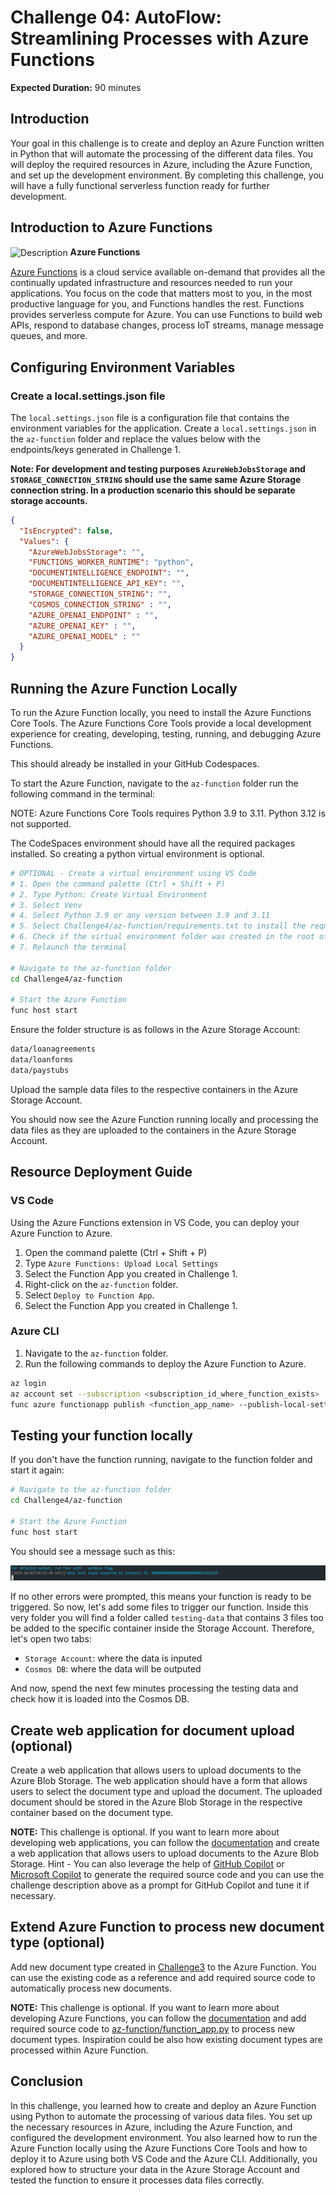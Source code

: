 # Challenge 04: AutoFlow: Streamlining Processes with Azure Functions

**Expected Duration:** 90 minutes

## Introduction
Your goal in this challenge is to create and deploy an Azure Function written in Python that will automate the processing of the different data files. 
You will deploy the required resources in Azure, including the Azure Function, and set up the development environment. By completing this challenge, you will have a fully functional serverless function ready for further development.

## Introduction to Azure Functions

<img src="https://media.licdn.com/dms/image/D5612AQHlaIMpsaaU9Q/article-cover_image-shrink_600_2000/0/1704683403049?e=2147483647&v=beta&t=vHiU0ktWw5l6v2UlURc_wyVqh_vIujasJHm1URDDE2o" alt="Description" width="35" style="vertical-align: middle;"/> <span style="font-size:14px; font-weight:bold;">Azure Functions

[Azure Functions](https://azure.microsoft.com/en-us/products/functions/?msockid=3b33a8ae1caf6af23334bc5b1dc86b9e) is a cloud service available on-demand that provides all the continually updated infrastructure and resources needed to run your applications. You focus on the code that matters most to you, in the most productive language for you, and Functions handles the rest. Functions provides serverless compute for Azure. You can use Functions to build web APIs, respond to database changes, process IoT streams, manage message queues, and more.

## Configuring Environment Variables

### Create a local.settings.json file

The `local.settings.json` file is a configuration file that contains the environment variables for the application. Create a `local.settings.json` in the `az-function` folder and replace the values below with the endpoints/keys generated in Challenge 1.

**Note: For development and testing purposes `AzureWebJobsStorage` and `STORAGE_CONNECTION_STRING` should use the same same Azure Storage connection string. In a production scenario this should be separate storage accounts.**

```json
{
  "IsEncrypted": false,
  "Values": {
    "AzureWebJobsStorage": "",
    "FUNCTIONS_WORKER_RUNTIME": "python",
    "DOCUMENTINTELLIGENCE_ENDPOINT": "",
    "DOCUMENTINTELLIGENCE_API_KEY": "",
    "STORAGE_CONNECTION_STRING": "",
    "COSMOS_CONNECTION_STRING" : "",
    "AZURE_OPENAI_ENDPOINT" : "",
    "AZURE_OPENAI_KEY" : "",
    "AZURE_OPENAI_MODEL" : ""
  }
}
```

## Running the Azure Function Locally

To run the Azure Function locally, you need to install the Azure Functions Core Tools. The Azure Functions Core Tools provide a local development experience for creating, developing, testing, running, and debugging Azure Functions.

This should already be installed in your GitHub Codespaces.

To start the Azure Function, navigate to the `az-function` folder run the following command in the terminal:

NOTE: Azure Functions Core Tools requires Python 3.9 to 3.11. Python 3.12 is not supported.

The CodeSpaces environment should have all the required packages installed. So creating a python virtual environment is optional.

```bash
# OPTIONAL - Create a virtual environment using VS Code
# 1. Open the command palette (Ctrl + Shift + P)
# 2. Type Python: Create Virtual Environment
# 3. Select Venv
# 4. Select Python 3.9 or any version between 3.9 and 3.11
# 5. Select Challenge4/az-function/requirements.txt to install the required packages
# 6. Check if the virtual environment folder was created in the root of the repository (.venv folder)
# 7. Relaunch the terminal

# Navigate to the az-function folder
cd Challenge4/az-function

# Start the Azure Function
func host start
```

Ensure the folder structure is as follows in the Azure Storage Account:

```bash
data/loanagreements
data/loanforms
data/paystubs
```

Upload the sample data files to the respective containers in the Azure Storage Account.

You should now see the Azure Function running locally and processing the data files as they are uploaded to the containers in the Azure Storage Account.

## Resource Deployment Guide

### VS Code

Using the Azure Functions extension in VS Code, you can deploy your Azure Function to Azure.

1. Open the command palette (Ctrl + Shift + P)
2. Type `Azure Functions: Upload Local Settings`
3. Select the Function App you created in Challenge 1.
4. Right-click on the `az-function` folder.
5. Select `Deploy to Function App`.
6. Select the Function App you created in Challenge 1.

### Azure CLI

1. Navigate to the `az-function` folder.
2. Run the following commands to deploy the Azure Function to Azure.
```bash
az login
az account set --subscription <subscription_id_where_function_exists>
func azure functionapp publish <function_app_name> --publish-local-settings
```

## Testing your function locally

If you don't have the function running, navigate to the function folder and start it again:

```bash
# Navigate to the az-function folder
cd Challenge4/az-function

# Start the Azure Function
func host start
```

You should see a message such as this:

![alt text](image.png)

If no other errors were prompted, this means your function is ready to be triggered. So now, let's add some files to trigger our function. Inside this very folder you will find a folder called `testing-data` that contains 3 files too be added to the specific container inside the Storage Account. Therefore, let's open two tabs:
- `Storage Account`: where the data is inputed
- `Cosmos DB`: where the data will be outputed

And now, spend the next few minutes processing the testing data and check how it is loaded into the Cosmos DB.

## Create web application for document upload (optional)

Create a web application that allows users to upload documents to the Azure Blob Storage. The web application should have a form that allows users to select the document type and upload the document. The uploaded document should be stored in the Azure Blob Storage in the respective container based on the document type.

**NOTE:** This challenge is optional. If you want to learn more about developing web applications, you can follow the [documentation](https://docs.microsoft.com/en-us/azure/storage/blobs/storage-quickstart-blobs-python) and create a web application that allows users to upload documents to the Azure Blob Storage. Hint - You can also leverage the help of [GitHub Copilot](https://copilot.github.com/) or [Microsoft Copilot](https://copilot.microsoft.com) to generate the required source code and you can use the challenge description above as a prompt for GitHub Copilot and tune it if necessary.

## Extend Azure Function to process new document type (optional)

Add new document type created in [Challenge3](../Challenge3/readme.md) to the Azure Function. You can use the existing code as a reference and add required source code to automatically process new documents.

**NOTE:** This challenge is optional. If you want to learn more about developing Azure Functions, you can follow the [documentation](https://learn.microsoft.com/en-us/azure/azure-functions/functions-bindings-storage-blob-trigger?tabs=python-v2%2Cisolated-process%2Cnodejs-v4%2Cextensionv5&pivots=programming-language-python) and add required source code to [az-function/function_app.py](az-function/function_app.py) to process new document types. Inspiration could be also how existing document types are processed within Azure Function.

## Conclusion
In this challenge, you learned how to create and deploy an Azure Function using Python to automate the processing of various data files. You set up the necessary resources in Azure, including the Azure Function, and configured the development environment. You also learned how to run the Azure Function locally using the Azure Functions Core Tools and how to deploy it to Azure using both VS Code and the Azure CLI. Additionally, you explored how to structure your data in the Azure Storage Account and tested the function to ensure it processes data files correctly. 
